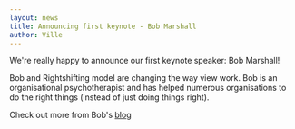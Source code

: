 ```yaml
---
layout: news
title: Announcing first keynote - Bob Marshall
author: Ville
---
```


We're really happy to announce our first keynote speaker: Bob Marshall!

Bob and Rightshifting model are changing the way view work. Bob is an organisational psychotherapist and has helped numerous organisations to do the right things (instead of just doing things right).

Check out more from Bob's <a href="http://flowchainsensei.wordpress.com/rightshifting/">blog</a>


